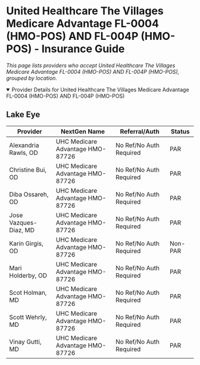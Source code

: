 # United Healthcare The Villages Medicare Advantage FL-0004 (HMO-POS) AND FL-004P (HMO-POS) - Insurance Guide

*This page lists providers who accept United Healthcare The Villages Medicare Advantage FL-0004 (HMO-POS) AND FL-004P (HMO-POS), grouped by location.*

<details open><summary>Provider Details for United Healthcare The Villages Medicare Advantage FL-0004 (HMO-POS) AND FL-004P (HMO-POS)</summary>

## Lake Eye 

| Provider | NextGen Name | Referral/Auth | Status |
|----------|-------------|--------------|--------|
| Alexandria Rawls, OD | UHC Medicare Advantage HMO-87726 | No Ref/No Auth Required | PAR |
| Christine Bui, OD | UHC Medicare Advantage HMO-87726 | No Ref/No Auth Required | PAR |
| Diba Ossareh, OD | UHC Medicare Advantage HMO-87726 | No Ref/No Auth Required | PAR |
| Jose Vazques-Diaz, MD | UHC Medicare Advantage HMO-87726 | No Ref/No Auth Required | PAR |
| Karin Girgis, OD | UHC Medicare Advantage HMO-87726 | No Ref/No Auth Required | Non-PAR |
| Mari Holderby, OD | UHC Medicare Advantage HMO-87726 | No Ref/No Auth Required | PAR |
| Scot Holman, MD | UHC Medicare Advantage HMO-87726 | No Ref/No Auth Required | PAR |
| Scott Wehrly, MD | UHC Medicare Advantage HMO-87726 | No Ref/No Auth Required | PAR |
| Vinay Gutti, MD | UHC Medicare Advantage HMO-87726 | No Ref/No Auth Required | PAR |

</details>

